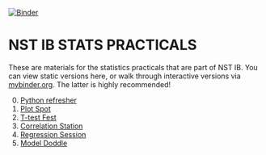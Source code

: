 [![Binder](https://mybinder.org/badge_logo.svg)](https://mybinder.org/v2/gh/esdalmaijer/NST-IB_2020-2021/main)

NST IB STATS PRACTICALS
=======================

These are materials for the statistics practicals that are part of NST IB. You can view static versions here, or walk through interactive versions via [mybinder.org](https://mybinder.org/v2/gh/esdalmaijer/NST-IB_2020-2021/main). The latter is highly recommended!

0. [Python refresher](00_python_refresher/00_python_refresher.ipynb)
1. [Plot Spot](01_plot_spot/01_plot_spot.ipynb)
2. [T-test Fest](02_t-test_fest/02_t-test_fest.ipynb)
3. [Correlation Station](03_correlation_station/03_correlation_station.ipynb)
4. [Regression Session](04_regression_session/04_regression_session.ipynb)
5. [Model Doddle](05_model_doddle/05_model_doddle.ipynb)

